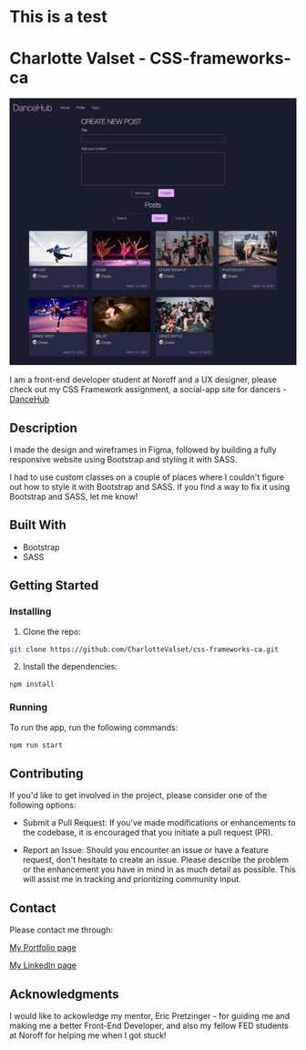 # This is a test
# Charlotte Valset - CSS-frameworks-ca

![image](images/dancehub.jpg)

I am a front-end developer student at Noroff and a UX designer, please check out my CSS Framework assignment, a social-app site for dancers - [DanceHub](https://dancehub.netlify.app)

## Description

I made the design and wireframes in Figma, followed by building a fully responsive website using Bootstrap and styling it with SASS.

I had to use custom classes on a couple of places where I couldn't figure out how to style it with Bootstrap and SASS. If you find a way to fix it using Bootstrap and SASS, let me know!

## Built With

- Bootstrap
- SASS

## Getting Started

### Installing

1. Clone the repo:

```bash
git clone https://github.com/CharlotteValset/css-frameworks-ca.git
```

2. Install the dependencies:

```
npm install
```

### Running

To run the app, run the following commands:

```bash
npm run start
```

## Contributing

If you'd like to get involved in the project, please consider one of the following options:

- Submit a Pull Request:
  If you've made modifications or enhancements to the codebase, it is encouraged that you initiate a pull request (PR).

- Report an Issue:
  Should you encounter an issue or have a feature request, don't hesitate to create an issue. Please describe the problem or the enhancement you have in mind in as much detail as possible. This will assist me in tracking and prioritizing community input.

## Contact

Please contact me through:

[My Portfolio page](https://charlottevalset-portfolio.netlify.app)

[My LinkedIn page](https://www.linkedin.com/in/charlotte-valset-6195b521a/)

## Acknowledgments

I would like to ackowledge my mentor, Eric Pretzinger - for guiding me and making me a better Front-End Developer, and also my fellow FED students at Noroff for helping me when I got stuck!